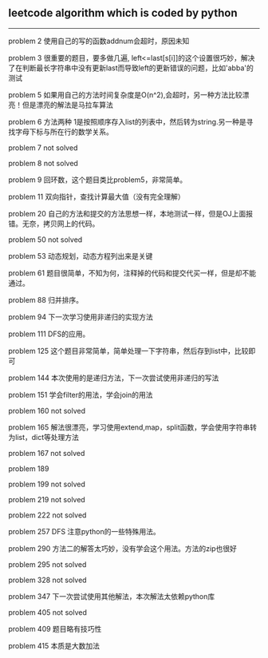 ## leetcode algorithm which is coded by python

----------------
problem 2 使用自己的写的函数addnum会超时，原因未知

problem 3 很重要的题目，要多做几遍, left<=last[s[i]]的这个设置很巧妙，解决了在判断最长字符串中没有更新last而导致left的更新错误的问题，比如'abba'的测试

problem 5 如果用自己的方法时间复杂度是O(n^2),会超时，另一种方法比较漂亮！但是漂亮的解法是马拉车算法

problem 6 方法两种 1是按照顺序存入list的列表中，然后转为string.另一种是寻找字母下标与所在行的数学关系。

problem 7 not solved

problem 8 not solved

problem 9 回环数，这个题目类比problem5，非常简单。

problem 11 双向指针，查找计算最大值（没有完全理解）

problem 20 自己的方法和提交的方法思想一样，本地测试一样，但是OJ上面报错。无奈，拷贝网上的代码。

problem 50 not solved

problem 53 动态规划，动态方程列出来是关键    

problem 61 题目很简单，不知为何，注释掉的代码和提交代买一样，但是却不能通过。

problem 88 归并排序。

problem 94 下一次学习使用非递归的实现方法

problem 111 DFS的应用。

problem 125 这个题目非常简单，简单处理一下字符串，然后存到list中，比较即可

problem 144 本次使用的是递归方法，下一次尝试使用非递归的写法

problem 151 学会filter的用法，学会join的用法

problem 160 not solved

problem 165 解法很漂亮，学习使用extend,map，split函数，学会使用字符串转为list，dict等处理方法

problem 167 not solved

problem 189

problem 199 not solved

problem 219 not solved

problem 222 not solved

problem 257 DFS 注意python的一些特殊用法。

problem 290 方法二的解答太巧妙，没有学会这个用法。方法的zip也很好

problem 295 not solved

problem 328 not solved

problem 347 下一次尝试使用其他解法，本次解法太依赖python库

problem 405 not solved

problem 409 题目略有技巧性

problem 415 本质是大数加法
